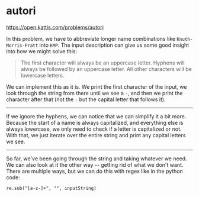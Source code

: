 # autori

https://open.kattis.com/problems/autori

In this problem, we have to abbreviate longer name combinations like `Knuth-Morris-Pratt` into `KMP`. The input description can give us some good insight into how we might solve this:

> The first character will always be an uppercase letter. Hyphens will always be followed by an uppercase letter. All other characters will be lowercase letters.

We can implement this as it is. We print the first character of the input, we look through the string from there until we see a `-`, and then we print the character after that (not the `-` but the capital letter that follows it).

---

If we ignore the hyphens, we can notice that we can simplify it a bit more. Because the start of a name is always capitalized, and everything else is always lowercase, we only need to check if a letter is capitalized or not. With that, we just iterate over the entire string and print any capital letters we see.

---

So far, we've been going through the string and taking whatever we need. We can also look at it the other way -- getting rid of what we don't want. There are multiple ways, but we can do this with regex like in the python code:

```python3
re.sub("[a-z-]+", "", inputString)
```
